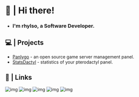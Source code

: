 # 👋 | Hi there!
- ### I'm rhylso, a Software Developer.

## 💻 | Projects
- [Panlygo](https://github.com/panlygo) - an open source game server management panel.
- [StatsDactyl](https://github.com/rhylso/statsdactyl) - statistics of your pterodactyl panel.

## 🔗 | Links
![img](https://img.shields.io/badge/Mastodon-red?style=for-the-badge)
![img](https://img.shields.io/badge/Discord-red?style=for-the-badge)
![img](https://img.shields.io/badge/YouTube-red?style=for-the-badge)
![img](https://img.shields.io/badge/Website-red?style=for-the-badge)
![img](https://komarev.com/ghpvc/?username=rhylso&style=for-the-badge)

